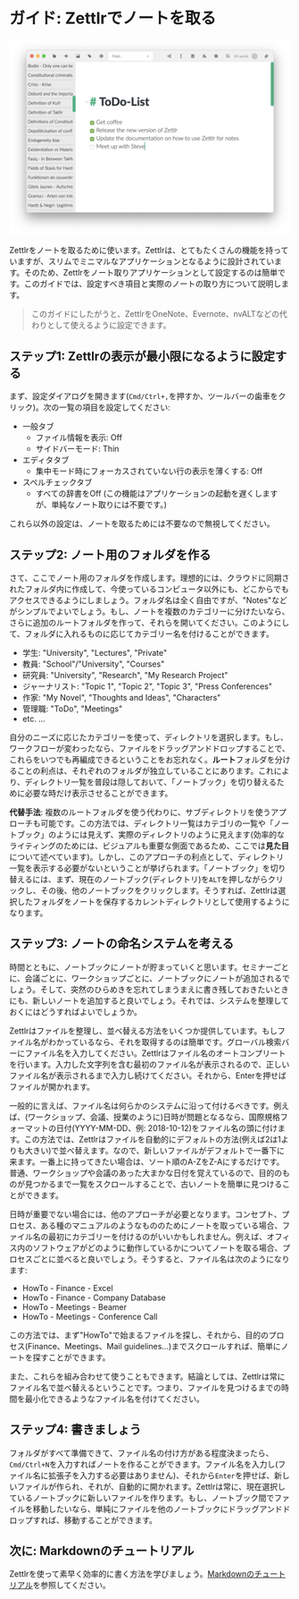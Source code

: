 # ガイド: Zettlrでノートを取る

![ノート取りアプリケーションとしてのZettlr](../img/zettlr_notes.png)

Zettlrをノートを取るために使います。Zettlrは、とてもたくさんの機能を持っていますが、スリムでミニマルなアプリケーションとなるように設計されています。そのため、Zettlrをノート取りアプリケーションとして設定するのは簡単です。このガイドでは、設定すべき項目と実際のノートの取り方について説明します。

> このガイドにしたがうと、ZettlrをOneNote、Evernote、nvALTなどの代わりとして使えるように設定できます。

## ステップ1: Zettlrの表示が最小限になるように設定する

まず、設定ダイアログを開きます(`Cmd/Ctrl+,`を押すか、ツールバーの歯車をクリック)。次の一覧の項目を設定してください:

- 一般タブ
    - ファイル情報を表示: Off
    - サイドバーモード: Thin
- エディタタブ
    - 集中モード時にフォーカスされていない行の表示を薄くする: Off
- スペルチェックタブ
    - すべての辞書をOff (この機能はアプリケーションの起動を遅くしますが、単純なノート取りには不要です。)

これら以外の設定は、ノートを取るためには不要なので無視してください。

## ステップ2: ノート用のフォルダを作る

さて、ここでノート用のフォルダを作成します。理想的には、クラウドに同期されたフォルダ内に作成して、今使っているコンピュータ以外にも、どこからでもアクセスできるようにしましょう。フォルダ名は全く自由ですが、"Notes"などがシンプルでよいでしょう。もし、ノートを複数のカテゴリーに分けたいなら、さらに追加のルートフォルダを作って、それらを開いてください。このようにして、フォルダに入れるものに応じてカテゴリー名を付けることができます。

- 学生: "University", "Lectures", "Private"
- 教員: "School"/"University", "Courses"
- 研究員: "University", "Research", "My Research Project"
- ジャーナリスト: "Topic 1", "Topic 2", "Topic 3", "Press Conferences"
- 作家: "My Novel", "Thoughts and Ideas", "Characters"
- 管理職: "ToDo", "Meetings"
- etc. …

自分のニーズに応じたカテゴリーを使って、ディレクトリを選択します。もし、ワークフローが変わったなら、ファイルをドラッグアンドドロップすることで、これらをいつでも再編成できるということをお忘れなく。**ルート**フォルダを分けることの利点は、それぞれのフォルダが独立していることにあります。これにより、ディレクトリ一覧を普段は隠しておいて、「ノートブック」を切り替えるために必要な時だけ表示させることができます。

**代替手法**: 複数のルートフォルダを使う代わりに、サブディレクトリを使うアプローチも可能です。この方法では、ディレクトリ一覧はカテゴリの一覧や「ノートブック」のようには見えず、実際のディレクトリのように見えます(効率的なライティングのためには、ビジュアルも重要な側面であるため、ここでは**見た目**について述べています)。しかし、このアプローチの利点として、ディレクトリ一覧を表示する必要がないということが挙げられます。「ノートブック」を切り替えるには、まず、現在のノートブック(ディレクトリ)を`ALT`を押しながらクリックし、その後、他のノートブックをクリックします。そうすれば、Zettlrは選択したフォルダをノートを保存するカレントディレクトリとして使用するようになります。

## ステップ3: ノートの命名システムを考える

時間とともに、ノートブックにノートが貯まっていくと思います。セミナーごとに、会議ごとに、ワークショップごとに、ノートブックにノートが追加されるでしょう。そして、突然のひらめきを忘れてしまうまえに書き残しておきたいときにも、新しいノートを追加すると良いでしょう。それでは、システムを整理しておくにはどうすればよいでしょうか。

Zettlrはファイルを整理し、並べ替える方法をいくつか提供しています。もしファイル名がわかっているなら、それを取得するのは簡単です。グローバル検索バーにファイル名を入力してください。Zettlrはファイル名のオートコンプリートを行います。入力した文字列を含む最初のファイル名が表示されるので、正しいファイル名が表示されるまで入力し続けてください。それから、Enterを押せばファイルが開かれます。

一般的に言えば、ファイル名は何らかのシステムに沿って付けるべきです。例えば、(ワークショップ、会議、授業のように)日時が問題となるなら、国際規格フォーマットの日付(YYYY-MM-DD、例: 2018-10-12)をファイル名の頭に付けます。この方法では、Zettlrはファイルを自動的にデフォルトの方法(例えば2は1よりも大きい)で並べ替えます。なので、新しいファイルがデフォルトで一番下に来ます。一番上に持ってきたい場合は、ソート順のA-ZをZ-Aにするだけです。普通、ワークショップや会議のあった大まかな日付を覚えているので、目的のものが見つかるまで一覧をスクロールすることで、古いノートを簡単に見つけることができます。

日時が重要でない場合には、他のアプローチが必要となります。コンセプト、プロセス、ある種のマニュアルのようなもののためにノートを取っている場合、ファイル名の最初にカテゴリーを付けるのがいいかもしれません。例えば、オフィス内のソフトウェアがどのように動作しているかについてノートを取る場合、プロセスごとに並べると良いでしょう。そうすると、ファイル名は次のようになります:

- HowTo - Finance - Excel
- HowTo - Finance - Company Database
- HowTo - Meetings - Beamer
- HowTo - Meetings - Conference Call

この方法では、まず"HowTo"で始まるファイルを探し、それから、目的のプロセス(Finance、Meetings、Mail guidelines…)までスクロールすれば、簡単にノートを探すことができます。

また、これらを組み合わせて使うこともできます。結論としては、Zettlrは常にファイル名で並べ替えるということです。つまり、ファイルを見つけるまでの時間を最小化できるようなファイル名を付けてください。

## ステップ4: 書きましょう

フォルダがすべて準備できて、ファイル名の付け方がある程度決まったら、`Cmd/Ctrl+N`を入力すればノートを作ることができます。ファイル名を入力し(ファイル名に拡張子を入力する必要はありません)、それから`Enter`を押せば、新しいファイルが作られ、それが、自動的に開かれます。Zettlrは常に、現在選択しているノートブックに新しいファイルを作ります。もし、ノートブック間でファイルを移動したいなら、単純にファイルを他のノートブックにドラッグアンドドロップすれば、移動することができます。

## 次に: Markdownのチュートリアル

Zettlrを使って素早く効率的に書く方法を学びましょう。[Markdownのチュートリアル](../reference/markdown-basics.md)を参照してください。
